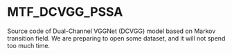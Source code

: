 # MTF_DCVGG_PSSA
Source code of Dual-Channel VGGNet (DCVGG) model based on Markov transition field.
We are preparing to open some dataset, and it will not spend too much time.
